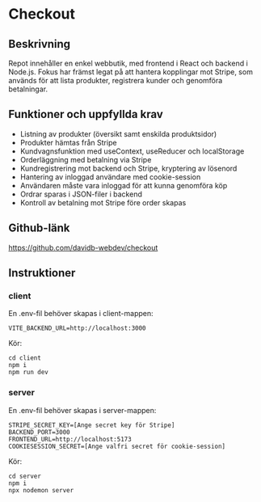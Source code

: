 # Checkout

## Beskrivning

Repot innehåller en enkel webbutik, med frontend i React och backend i Node.js.
Fokus har främst legat på att hantera kopplingar mot Stripe, som används för att lista produkter, registrera kunder och genomföra betalningar.

## Funktioner och uppfyllda krav

- Listning av produkter (översikt samt enskilda produktsidor)
- Produkter hämtas från Stripe
- Kundvagnsfunktion med useContext, useReducer och localStorage
- Orderläggning med betalning via Stripe
- Kundregistrering mot backend och Stripe, kryptering av lösenord
- Hantering av inloggad användare med cookie-session
- Användaren måste vara inloggad för att kunna genomföra köp
- Ordrar sparas i JSON-filer i backend
- Kontroll av betalning mot Stripe före order skapas

## Github-länk

https://github.com/davidb-webdev/checkout

## Instruktioner

### client

En .env-fil behöver skapas i client-mappen:

```
VITE_BACKEND_URL=http://localhost:3000
```

Kör:

```
cd client
npm i
npm run dev
```

### server

En .env-fil behöver skapas i server-mappen:

```
STRIPE_SECRET_KEY=[Ange secret key för Stripe]
BACKEND_PORT=3000
FRONTEND_URL=http://localhost:5173
COOKIESESSION_SECRET=[Ange valfri secret för cookie-session]
```

Kör:

```
cd server
npm i
npx nodemon server
```
